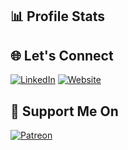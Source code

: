 ## 📊 Profile Stats
<script>
  // Detect if the user prefers dark mode
  const prefersDarkScheme = window.matchMedia("(prefers-color-scheme: dark)").matches;

  // Set the image URL based on the theme
  const imageURL = prefersDarkScheme
    ? "http://github-profile-summary-cards.vercel.app/api/cards/profile-details?username=hs96300k&theme=github_dark"
    : "http://github-profile-summary-cards.vercel.app/api/cards/profile-details?username=hs96300k&theme=github";

  // Create an image element and set its source to the determined URL
  const imgElement = document.createElement("img");
  imgElement.src = imageURL;
  imgElement.alt = "GitHub Profile Summary Card";

  // Append the image to the body (or a specific container)
  document.body.appendChild(imgElement);
</script>

## 🌐 Let's Connect
[![LinkedIn](https://img.shields.io/badge/LinkedIn-blue?style=for-the-badge&logo=linkedin&logoColor=white)](https://www.linkedin.com/in/hashirsajid)
[![Website](https://img.shields.io/badge/Website-yellow?style=for-the-badge&logo=vercel&logoColor=black)](https://hashirsajid.vercel.app/)

## 🧡 Support Me On
[![Patreon](https://img.shields.io/badge/Patreon-black?style=for-the-badge&logo=patreon&logoColor=white)](https://www.patreon.com/hs96300k)
